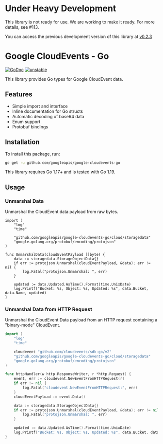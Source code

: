 
# Under Heavy Development

This library is not ready for use. We are working to make it ready. For more details, see #113.

You can access the previous development version of this library at
[v0.2.3](https://github.com/googleapis/google-cloudevents-go/tree/v0.2.3)

# Google CloudEvents - Go

[![GoDoc](https://img.shields.io/badge/go-documentation-blue.svg?style=flat-square)](https://pkg.go.dev/mod/github.com/googleapis/google-cloudevents-go) [![unstable](http://badges.github.io/stability-badges/dist/unstable.svg)](http://github.com/badges/stability-badges)

This library provides Go types for Google CloudEvent data.

## Features

- Simple import and interface
- Inline documentation for Go structs
- Automatic decoding of base64 data
- Enum support
- Protobuf bindings

## Installation

To install this package, run:

``` sh
go get -u github.com/googleapis/google-cloudevents-go
```

This library requires Go 1.17+ and is tested with Go 1.19.

## Usage

### Unmarshal Data

Unmarshal the CloudEvent data payload from raw bytes.

```golang
import (
	"log"
	"time"

	"github.com/googleapis/google-cloudevents-go/cloud/storagedata"
	"google.golang.org/protobuf/encoding/protojson"
)

func UnmarshalData(cloudEventPayload []byte) {
	data := storagedata.StorageObjectData{}
	if err := protojson.Unmarshal(cloudEventPayload, &data); err != nil {
		log.Fatal("protojson.Unmarshal: ", err)
	}

	updated := data.Updated.AsTime().Format(time.UnixDate)
	log.Printf("Bucket: %s, Object: %s, Updated: %s", data.Bucket, data.Name, updated)
}
```

### Unmarshal Data from HTTP Request

Unmarshal the CloudEvent Data payload from an HTTP request containing
a "binary-mode" CloudEvent.

```go
import (
	"log"
	"time"

	cloudevent "github.com/cloudevents/sdk-go/v2"
	"github.com/googleapis/google-cloudevents-go/cloud/storagedata"
	"google.golang.org/protobuf/encoding/protojson"
)

func httpHandler(w http.ResponseWriter, r *http.Request) {
	event, err := cloudevent.NewEventFromHTTPRequest(r)
	if err != nil {
		log.Fatal("cloudevent.NewEventFromHTTPRequest:", err)
	}
	cloudEventPayload := event.Data()

	data := storagedata.StorageObjectData{}
	if err := protojson.Unmarshal(cloudEventPayload, &data); err != nil {
		log.Fatal("protojson.Unmarshal: ", err)
	}

	updated := data.Updated.AsTime().Format(time.UnixDate)
	log.Printf("Bucket: %s, Object: %s, Updated: %s", data.Bucket, data.Name, updated)
}
```
